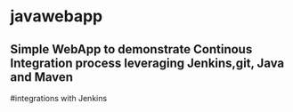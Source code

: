 # javawebapp
## Simple WebApp to demonstrate Continous Integration process leveraging Jenkins,git, Java and Maven
 #integrations with Jenkins
